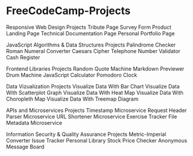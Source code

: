 # FreeCodeCamp-Projects

Responsive Web Design Projects 
 Tribute Page
 Survey Form
 Product Landing Page
 Technical Documentation Page
 Personal Portfolio Page
 
JavaScript Algorithms & Data Structures Projects
 Palindrome Checker
 Roman Numeral Converter
 Caesars Cipher
 Telephone Number Validator
 Cash Register
 
Frontend Libraries Projects
 Random Quote Machine
 Markdown Previewer
 Drum Machine
 JavaScript Calculator
 Pomodoro Clock
 
Data Vizualization Projects
 Visualize Data With Bar Chart
 Visualize Data With Scatterplot Graph
 Visualize Data With Heat Map
 Visualize Data With Choropleth Map
 Visualize Data With Treemap Diagram
 
APIs and Microservices Projects
 Timestamp Microservice
 Request Header Parser Microservice
 URL Shortener Microservice
 Exercise Tracker
 File Metadata Microservice

Information Security & Quality Assurance Projects
 Metric-Imperial Converter
 Issue Tracker
 Personal Library
 Stock Price Checker
 Anonymous Message Board
